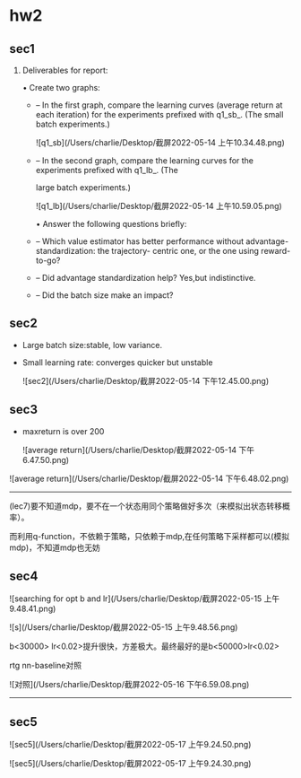 # hw2

## sec1

1. Deliverables for report:

   • Create two graphs:

   - –  In the first graph, compare the learning curves (average return at each iteration) for the experiments prefixed with q1_sb_. (The small batch experiments.)

     ![q1_sb](/Users/charlie/Desktop/截屏2022-05-14 上午10.34.48.png)

   - –  In the second graph, compare the learning curves for the experiments prefixed with q1_lb_. (The

     large batch experiments.)

     ![q1_lb](/Users/charlie/Desktop/截屏2022-05-14 上午10.59.05.png)

      • Answer the following questions briefly:

   - –  Which value estimator has better performance without advantage-standardization: the trajectory- centric one, or the one using reward-to-go?
   - –  Did advantage standardization help? Yes,but indistinctive.
   - –  Did the batch size make an impact?

## sec2

* Large batch size:stable, low variance.

* Small learning rate: converges quicker but unstable

  ![sec2](/Users/charlie/Desktop/截屏2022-05-14 下午12.45.00.png)

## sec3

* maxreturn is over 200

  ![average return](/Users/charlie/Desktop/截屏2022-05-14 下午6.47.50.png)

![average return](/Users/charlie/Desktop/截屏2022-05-14 下午6.48.02.png)

*****

(lec7)要不知道mdp，要不在一个状态用同个策略做好多次（来模拟出状态转移概率）。

而利用q-function，不依赖于策略，只依赖于mdp,在任何策略下采样都可以(模拟mdp)，不知道mdp也无妨

## sec4

![searching for opt b and lr](/Users/charlie/Desktop/截屏2022-05-15 上午9.48.41.png)

![s](/Users/charlie/Desktop/截屏2022-05-15 上午9.48.56.png)

b<30000> lr<0.02>提升很快，方差极大。最终最好的是b<50000>lr<0.02>

rtg nn-baseline对照

![对照](/Users/charlie/Desktop/截屏2022-05-16 下午6.59.08.png)

******

## sec5

![sec5](/Users/charlie/Desktop/截屏2022-05-17 上午9.24.50.png)

![sec5](/Users/charlie/Desktop/截屏2022-05-17 上午9.24.30.png)


